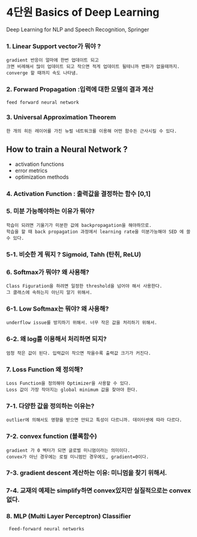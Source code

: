 # 4단원 Basics of Deep Learning 
 Deep Learning for NLP and Speech Recognition, Springer

### 1. Linear Support vector가 뭐야 ? 

    gradient 반응이 얼마에 한번 업데이트 되고 
    크면 비례해서 많이 업데이트 되고 작으면 적게 업데이트 될테니까 변화가 없을때까지. 
    converge 할 때까지 속도 나타냄.

### 2. Forward Propagation :입력에 대한 모델의 결과 계산
    feed forward neural network 

### 3. Universal Approximation Theorem

    한 개의 히든 레이어를 가진 뉴럴 네트워크를 이용해 어떤 함수든 근사시킬 수 있다.

## How to train a Neural Network ? 
  * activation functions 
  * error metrics 
  * optimization methods

### 4. Activation Function : 출력값을 결정하는 함수 [0,1]

### 5. 미분 가능해야하는 이유가 뭐야? 
    학습이 되려면 기울기가 미분한 값에 backpropagation을 해야하므로. 
    학습을 할 때 back propagation 과정에서 learning rate을 미분가능해야 SED 에 쓸 수 있다.

### 5-1. 비슷한 게 뭐지 ? Sigmoid, Tahh (탄취, ReLU)

### 6. Softmax가 뭐야? 왜 사용해?

    Class Figuration을 하려면 일정한 threshold을 넘어야 해서 사용한다. 
    그 클래스에 속하는지 아닌지 알기 위해서. 

### 6-1. Low Softmax는 뭐야? 왜 사용해? 

    underflow issue를 방지하기 위해서. 너무 작은 값을 처리하기 위해서. 

### 6-2. 왜 log를 이용해서 처리하면 되지? 

    엄청 작은 값이 된다. 입력값이 작으면 작을수록 출력값 크기가 커진다. 

### 7. Loss Function 왜 정의해? 

    Loss Function을 정의해야 Optimizer을 사용할 수 있다. 
    Loss 값이 가장 작아지는 global minimum 값을 찾아야 한다. 

### 7-1. 다양한 값을 정의하는 이유는? 
    outlier에 의해서도 영향을 받으면 안되고 특성이 다르니까. 데이터셋에 따라 다르다. 

### 7-2. convex function (볼록함수)
    gradient 가 0 벡터가 되면 글로벌 미니멈이라는 의미이다. 
    convex가 아닌 경우에는 로컬 미니멈인 경우에도, gradient=0이다. 

### 7-3. gradient descent 계산하는 이유: 미니멈을 찾기 위해서. 

### 7-4. 교재의 예제는 simplify하면 convex있지만 실질적으로는 convex 없다.

### 8. MLP (Multi Layer Perceptron) Classifier
     Feed-forward neural networks
